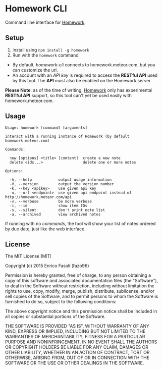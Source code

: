 # Homework CLI

Command line interface for [Homework](github.com/fazo96/homework).

## Setup

1. Install using `npm install -g homework`
2. Run with the `homework` command

- By default, _homework-cli_ connects to homework.meteor.com, but you can customize the url.
- An account with an _API key_ is required to access the __RESTful API__ used by this tool. The __API__ must also be enabled on the Homework server.

__Please Note__: as of the time of writing, [Homework](github.com/fazo96/homework) only has experimental __RESTful API__ support, so this tool can't yet be used easily with homework.meteor.com.

## Usage

    Usage: homework [command] [arguments]

    interact with a running instance of Homework (by default homework.meteor.com)

    Commands:

      new [options] <title> [content]  create a new note
      delete <ids...>                  delete one or more notes

    Options:

      -h, --help            output usage information
      -V, --version         output the version number
      -k, --key <apikey>    use given api key
      -u, --url <endpoint>  use given api endpoint instead of http://homework.meteor.com/api
      -v, --verbose         be more verbose
      -i, --id              show item IDs
      -s, --silent          don't print note list
      -a, --archived        view archived notes

If running with no _commands_, the tool will show your list of notes ordered by due date, just like the web interface.

## License

The MIT License (MIT)

Copyright (c) 2015 Enrico Fasoli (fazo96)

Permission is hereby granted, free of charge, to any person obtaining a copy
of this software and associated documentation files (the "Software"), to deal
in the Software without restriction, including without limitation the rights
to use, copy, modify, merge, publish, distribute, sublicense, and/or sell
copies of the Software, and to permit persons to whom the Software is
furnished to do so, subject to the following conditions:

The above copyright notice and this permission notice shall be included in all
copies or substantial portions of the Software.

THE SOFTWARE IS PROVIDED "AS IS", WITHOUT WARRANTY OF ANY KIND, EXPRESS OR
IMPLIED, INCLUDING BUT NOT LIMITED TO THE WARRANTIES OF MERCHANTABILITY,
FITNESS FOR A PARTICULAR PURPOSE AND NONINFRINGEMENT. IN NO EVENT SHALL THE
AUTHORS OR COPYRIGHT HOLDERS BE LIABLE FOR ANY CLAIM, DAMAGES OR OTHER
LIABILITY, WHETHER IN AN ACTION OF CONTRACT, TORT OR OTHERWISE, ARISING FROM,
OUT OF OR IN CONNECTION WITH THE SOFTWARE OR THE USE OR OTHER DEALINGS IN THE
SOFTWARE.
